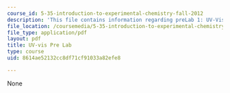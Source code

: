 ```yaml
---
course_id: 5-35-introduction-to-experimental-chemistry-fall-2012
description: 'This file contains information regarding preLab 1: UV-Vis.'
file_location: /coursemedia/5-35-introduction-to-experimental-chemistry-fall-2012/8614ae52132cc8df71cf91033a82efe8_MIT5_35F12_Uv_vis_Prelab1.pdf
file_type: application/pdf
layout: pdf
title: UV-vis Pre Lab
type: course
uid: 8614ae52132cc8df71cf91033a82efe8

---
```

None
